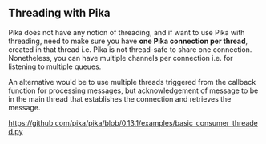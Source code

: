 ## Threading with Pika

Pika does not have any notion of threading, and if want to use Pika with threading, need to make sure you have **one Pika connection per thread**, created in that thread i.e. Pika is not thread-safe to share one connection. Nonetheless, you can have multiple channels per connection i.e. for listening to multiple queues.

An alternative would be to use multiple threads triggered from the callback function for processing messages, but acknowledgement of message to be in the main thread that establishes the connection and retrieves the message.

https://github.com/pika/pika/blob/0.13.1/examples/basic_consumer_threaded.py
